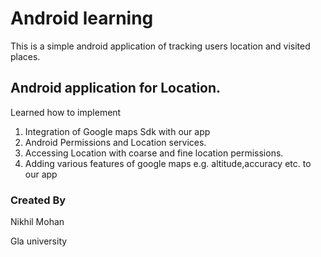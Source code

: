 # Android learning
This is a simple android application of tracking users location and visited places.

## Android application for Location.
Learned how to implement 
1. Integration of Google maps Sdk with our app
2. Android Permissions and Location services.
3. Accessing Location with coarse and fine location permissions.
4. Adding various  features of google maps e.g. altitude,accuracy etc. to our app


### Created By 
  Nikhil Mohan
  
Gla university
 
